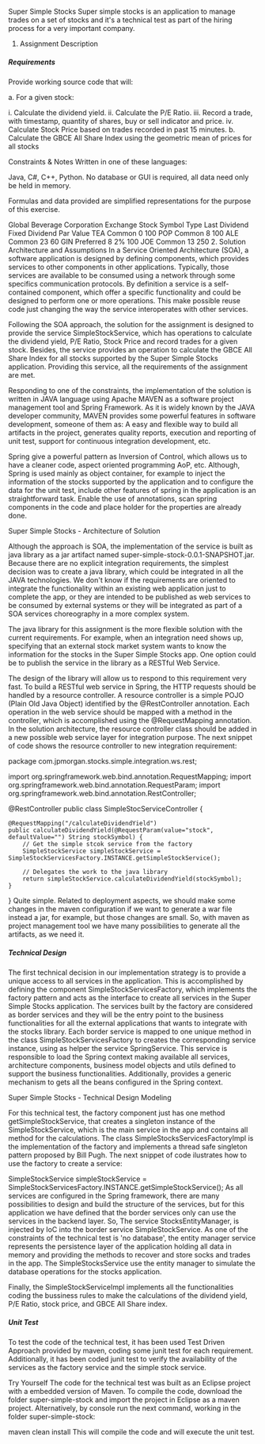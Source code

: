 Super Simple Stocks
Super simple stocks is an application to manage trades on a set of stocks and it's a technical test as part of the hiring process for a very important company.

1. Assignment Description
##### Requirements

Provide working source code that will:

a.	For a given stock:

i.    Calculate the dividend yield.
ii.   Calculate the P/E Ratio.
iii.  Record a trade, with timestamp, quantity of shares, buy or sell indicator and price.
iv.   Calculate Stock Price based on trades recorded in past 15 minutes.
b.	Calculate the GBCE All Share Index using the geometric mean of prices for all stocks

Constraints & Notes
Written in one of these languages:

Java, C#, C++, Python.
No database or GUI is required, all data need only be held in memory.

Formulas and data provided are simplified representations for the purpose of this exercise.

Global Beverage Corporation Exchange
Stock Symbol	Type	Last Dividend	Fixed Dividend	Par Value
TEA	Common	0		100
POP	Common	8		100
ALE	Common	23		60
GIN	Preferred	8	2%	100
JOE	Common	13		250
2. Solution
Architecture and Assumptions
In a Service Oriented Architecture (SOA), a software application is designed by defining components, which provides services to other components in other applications. Typically, those services are available to be consumed using a network through some specifics communication protocols. By definition a service is a self-contained component, which offer a specific functionality and could be designed to perform one or more operations. This make possible reuse code just changing the way the service interoperates with other services.

Following the SOA approach, the solution for the assignment is designed to provide the service SimpleStockService, which has operations to calculate the dividend yield, P/E Ratio, Stock Price and record trades for a given stock. Besides, the service provides an operation to calculate the GBCE All Share Index for all stocks supported by the Super Simple Stocks application. Providing this service, all the requirements of the assignment are met.

Responding to one of the constraints, the implementation of the solution is written in JAVA language using Apache MAVEN as a software project management tool and Spring Framework. As it is widely known by the JAVA developer community, MAVEN provides some powerful features in software development, someone of them as: A easy and flexible way to build all artifacts in the project, generates quality reports, execution and reporting of unit test, support for continuous integration development, etc.

Spring give a powerful pattern as Inversion of Control, which allows us to have a cleaner code, aspect oriented programming AoP, etc. Although, Spring is used mainly as object container, for example to inject the information of the stocks supported by the application and to configure the data for the unit test, include other features of spring in the application is an straightforward task. Enable the use of annotations, scan spring components in the code and place holder for the properties are already done.

Super Simple Stocks - Architecture of Solution

Although the approach is SOA, the implementation of the service is built as java library as a jar artifact named super-simple-stock-0.0.1-SNAPSHOT.jar. Because there are no explicit integration requirements, the simplest decision was to create a java library, which could be integrated in all the JAVA technologies. We don't know if the requirements are oriented to integrate the functionality within an existing web application just to complete the app, or they are intended to be published as web services to be consumed by external systems or they will be integrated as part of a SOA services choreography in a more complex system.

The java library for this assignment is the more flexible solution with the current requirements. For example, when an integration need shows up, specifying that an external stock market system wants to know the information for the stocks in the Super Simple Stocks app. One option could be to publish the service in the library as a RESTful Web Service.

The design of the library will allow us to respond to this requirement very fast. To build a RESTful web service in Spring, the HTTP requests should be handled by a resource controller. A resource controller is a simple POJO (Plain Old Java Object) identified by the @RestController annotation. Each operation in the web service should be mapped with a method in the controller, which is accomplished using the @RequestMapping annotation. In the solution architecture, the resource controller class should be added in a new possible web service layer for integration purpose. The next snippet of code shows the resource controller to new integration requirement:

package com.jpmorgan.stocks.simple.integration.ws.rest;

import org.springframework.web.bind.annotation.RequestMapping;
import org.springframework.web.bind.annotation.RequestParam;
import org.springframework.web.bind.annotation.RestController;

@RestController
public class SimpleStocServiceController {

    @RequestMapping("/calculateDividendYield")
    public calculateDividendYield(@RequestParam(value="stock", defaultValue="") String stockSymbol) {
		// Get the simple stcok service from the factory
		SimpleStockService simpleStockService = SimpleStockServicesFactory.INSTANCE.getSimpleStockService();
		
		// Delegates the work to the java library
		return simpleStockService.calculateDividendYield(stockSymbol);
    }
}
Quite simple. Related to deployment aspects, we should make some changes in the maven configuration if we want to generate a war file instead a jar, for example, but those changes are small. So, with maven as project management tool we have many possibilities to generate all the artifacts, as we need it.

##### Technical Design

The first technical decision in our implementation strategy is to provide a unique access to all services in the application. This is accomplished by defining the component SimpleStockServicesFactory, which implements the factory pattern and acts as the interface to create all services in the Super Simple Stocks application. The services built by the factory are considered as border services and they will be the entry point to the business functionalities for all the external applications that wants to integrate with the stocks library. Each border service is mapped to one unique method in the class SimpleStockServicesFactory to creates the corresponding service instance, using as helper the service SpringService. This service is responsible to load the Spring context making available all services, architecture components, business model objects and utils defined to support the business functionalities. Additionally, provides a generic mechanism to gets all the beans configured in the Spring context.

Super Simple Stocks - Technical Design Modeling

For this technical test, the factory component just has one method getSimpleStockService, that creates a singleton instance of the SimpleStockService, which is the main service in the app and contains all method for the calculations. The class SimpleStocksServicesFactoryImpl is the implementation of the factory and implements a thread safe singleton pattern proposed by Bill Pugh. The next snippet of code ilustrates how to use the factory to create a service:

SimpleStockService simpleStockService = SimpleStockServicesFactory.INSTANCE.getSimpleStockService();
As all services are configured in the Spring framework, there are many possibilities to design and build the structure of the services, but for this application we have defined that the border services only can use the services in the backend layer. So, The service StocksEntityManager, is injected by IoC into the border service SimpleStockService. As one of the constraints of the technical test is 'no database', the entity manager service represents the persistence layer of the application holding all data in memory and providing the methods to recover and store socks and trades in the app. The SimpleStocksService use the entity manager to simulate the database operations for the stocks application.

Finally, the SimpleStockServiceImpl implements all the functionalities coding the bussiness rules to make the calculations of the dividend yield, P/E Ratio, stock price, and GBCE All Share index.

##### Unit Test

To test the code of the technical test, it has been used Test Driven Approach provided by maven, coding some junit test for each requirement. Additionally, it has been coded junit test to verify the availability of the services as the factory service and the simple stock service.

Try Yourself
The code for the technical test was built as an Eclipse project with a embedded version of Maven. To compile the code, download the folder super-simple-stock and import the project in Eclipse as a maven project. Alternatively, by console run the next command, working in the folder super-simple-stock:

 maven clean install
This will compile the code and will execute the unit test.
